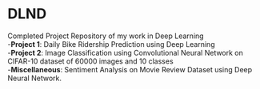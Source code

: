 # DLND
Completed Project Repository of my work in Deep Learning<br>
-**Project 1**: Daily Bike Ridership Prediction using Deep Learning<br>
-**Project 2**: Image Classification using Convolutional Neural Network on CIFAR-10 dataset of 60000 images and 10 classes<br>
-**Miscellaneous**: Sentiment Analysis on Movie Review Dataset using Deep Neural Network.
